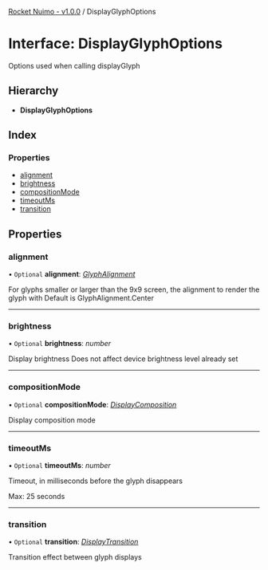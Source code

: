 [Rocket Nuimo - v1.0.0](../README.md) / DisplayGlyphOptions

# Interface: DisplayGlyphOptions

Options used when calling displayGlyph

## Hierarchy

* **DisplayGlyphOptions**

## Index

### Properties

* [alignment](displayglyphoptions.md#alignment)
* [brightness](displayglyphoptions.md#brightness)
* [compositionMode](displayglyphoptions.md#compositionmode)
* [timeoutMs](displayglyphoptions.md#timeoutms)
* [transition](displayglyphoptions.md#transition)

## Properties

### alignment

• `Optional` **alignment**: [*GlyphAlignment*](../enums/glyphalignment.md)

For glyphs smaller or larger than the 9x9 screen, the alignment to render the glyph with
Default is GlyphAlignment.Center

___

### brightness

• `Optional` **brightness**: *number*

Display brightness
Does not affect device brightness level already set

___

### compositionMode

• `Optional` **compositionMode**: [*DisplayComposition*](../enums/displaycomposition.md)

Display composition mode

___

### timeoutMs

• `Optional` **timeoutMs**: *number*

Timeout, in milliseconds before the glyph disappears

Max: 25 seconds

___

### transition

• `Optional` **transition**: [*DisplayTransition*](../enums/displaytransition.md)

Transition effect between glyph displays
